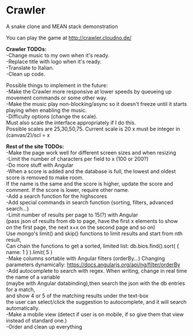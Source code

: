 # Crawler
A snake clone and MEAN stack demonstration

You can play the game at http://crawler.cloudno.de/


**Crawler TODOs:**  
-Change music to my own when it's ready.  
-Replace title with logo when it's ready.  
-Translate to Italian.  
-Clean up code.  

Possible things to implement in the future:  
-Make the Crawler more responsive at lower speeds by queueing up movement commands or some other way.  
-Make the music play non-blocking/async so it doesn't freeze until it starts playing when enabling the music.  
-Difficulty options (change the scale).  
	Must also scale the interface appropriately if I do this.  
	Possible scales are 25,30,50,75. Current scale is 20 x must be integer in (canvas/2)/scl = x  

**Rest of the site TODOs:**  
-Make the page work well for different screen sizes and when resizing  
-Limit the number of characters per field to x (100 or 200?)  
-Do more stuff with Angular  
-When a score is added and the database is full, the lowest and oldest score is removed to make room.  
	If the name is the same and the score is higher, update the score and comment. If the score is lower, require other name.  
-Add a search function for the highscores  
-Add special commands in search function (sorting, filters, advanced search...)  
-Limit number of results per page to 15(?) with Angular   
	(pass json of results from db to page, have the first x elements to show   
	on the first page, the next x+x on the second page and so on)  
	Use mongo's limit() and skip() functions to limit results and start from nth result,  
	Can chain the functions to get a sorted, limited list: db.bios.find().sort( { name: 1 } ).limit( 5 )  
-Make columns sortable with Angular filters (orderBy...) Changing parameters dynamically: https://docs.angularjs.org/api/ng/filter/orderBy  
-Add autocomplete to search with regex. When writing, change in real time the name of a variable   
	(maybe with Angular databinding),then search the json with the db entries for a match,   
	and show 4 or 5 of the matching results under the text-box  
	the user can select/click the suggestion to autocomplete, and it will search automatically.  
-Make a mobile view (detect if user is on mobile, if so give them that view instead of standard one.)  
-Order and clean up everything  
